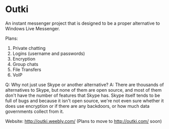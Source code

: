 # Outki
An instant messenger project that is designed to be a proper alternative to Windows Live Messenger.

Plans:

1. Private chatting
2. Logins (username and passwords)
3. Encryption
4. Group chats
5. File Transfers
6. VoIP

Q: Why not just use Skype or another alternative?
A: There are thousands of alternatives to Skype, but none of them are open source, and most of them don't have the number of features that Skype has. Skype itself tends to be full of bugs and because it isn't open source, we're not even sure whether it does use encryption or if there are any backdoors, or how much data governments collect from it.

Website: http://outki.weebly.com/  (Plans to move to http://outki.com/ soon)
